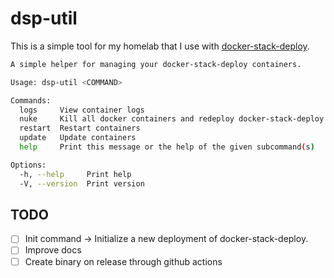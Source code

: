 # dsp-util 

This is a simple tool for my homelab that I use with [docker-stack-deploy](https://github.com/wez/docker-stack-deploy).

```bash
A simple helper for managing your docker-stack-deploy containers.

Usage: dsp-util <COMMAND>

Commands:
  logs     View container logs
  nuke     Kill all docker containers and redeploy docker-stack-deploy
  restart  Restart containers
  update   Update containers
  help     Print this message or the help of the given subcommand(s)

Options:
  -h, --help     Print help
  -V, --version  Print version
```

## TODO

- [ ] Init command -> Initialize a new deployment of docker-stack-deploy.
- [ ] Improve docs
- [ ] Create binary on release through github actions
